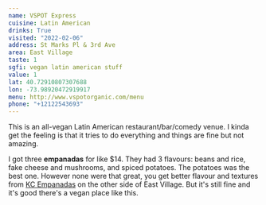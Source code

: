 ```yaml
---
name: VSPOT Express
cuisine: Latin American
drinks: True
visited: "2022-02-06"
address: St Marks Pl & 3rd Ave
area: East Village
taste: 1
sgfi: vegan latin american stuff
value: 1
lat: 40.72910807307688
lon: -73.98920472919917
menu: http://www.vspotorganic.com/menu
phone: "+12122543693"
---
```


This is an all-vegan Latin American restaurant/bar/comedy venue. I kinda get the feeling is that it tries to do everything and things are fine but not amazing.

I got three **empanadas** for like $14. They had 3 flavours: beans and rice, fake cheese and mushrooms, and spiced potatoes. The potatoes was the best one. However none were that great, you get better flavour and textures from [KC Empanadas](/places/kc-gourmet-empanadas) on the other side of East Village. But it's still fine and it's good there's a vegan place like this. 
